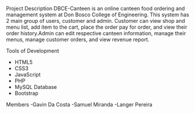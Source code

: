 
Project Description
DBCE-Canteen is an online canteen food ordering and management system at Don Bosco College of Engineering. This system has 2 main group of users, customer and admin. Customer can view shop and menu list, add item to the cart, place the order pay for order, and view their order history.Admin can edit respective canteen information, manage their menus, manage customer orders, and view revenue report.

Tools of Development
- HTML5
- CSS3
- JavaScript
- PHP
- MySQL Database
- Bootstrap

Members
-Gavin Da Costa
-Samuel Miranda
-Langer Pereira

